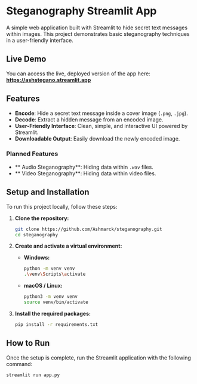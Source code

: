 # Steganography Streamlit App

A simple web application built with Streamlit to hide secret text messages within images. This project demonstrates basic steganography techniques in a user-friendly interface.

## Live Demo
You can access the live, deployed version of the app here:
**https://ashstegano.streamlit.app**

## Features

- **Encode**: Hide a secret text message inside a cover image (`.png`, `.jpg`).
- **Decode**: Extract a hidden message from an encoded image.
- **User-Friendly Interface**: Clean, simple, and interactive UI powered by Streamlit.
- **Downloadable Output**: Easily download the newly encoded image.

### Planned Features
- ** Audio Steganography**: Hiding data within `.wav` files.
- ** Video Steganography**: Hiding data within video files.



##  Setup and Installation

To run this project locally, follow these steps:

1.  **Clone the repository:**
    ```bash
    git clone https://github.com/Ashmarck/steganography.git
    cd steganography
    ```

2.  **Create and activate a virtual environment:**
    * **Windows:**
        ```bash
        python -m venv venv
        .\venv\Scripts\activate
        ```
    * **macOS / Linux:**
        ```bash
        python3 -m venv venv
        source venv/bin/activate
        ```

3.  **Install the required packages:**
    ```bash
    pip install -r requirements.txt
    ```

## How to Run

Once the setup is complete, run the Streamlit application with the following command:

```bash
streamlit run app.py
